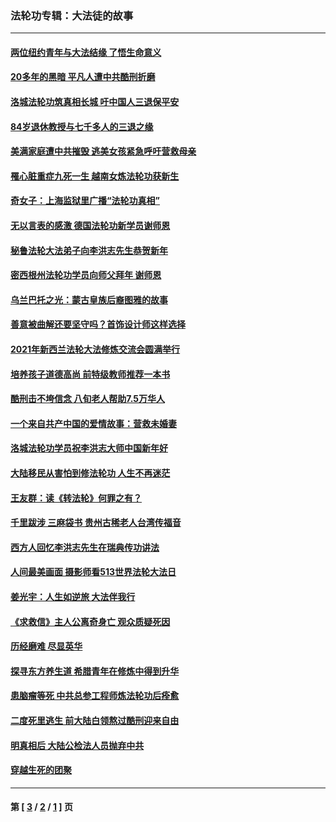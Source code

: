 ### 法轮功专辑：大法徒的故事
---
#### [两位纽约青年与大法结缘 了悟生命意义](../../pages/nf1147481/n14002785.md?08070430) 
#### [20多年的黑暗 平凡人遭中共酷刑折磨](../../pages/nf1147481/n13997976.md?08070430) 
#### [洛城法轮功筑真相长城 吁中国人三退保平安](../../pages/nf1147481/n13892471.md?08070430) 
#### [84岁退休教授与七千多人的三退之缘](../../pages/nf1147481/n13796650.md?08070430) 
#### [美满家庭遭中共摧毁 逃美女孩紧急呼吁营救母亲](../../pages/nf1147481/n13792859.md?08070430) 
#### [罹心脏重症九死一生 越南女炼法轮功获新生](../../pages/nf1147481/n13732766.md?08070430) 
#### [奇女子：上海监狱里广播“法轮功真相”](../../pages/nf1147481/n13726443.md?08070430) 
#### [无以言表的感激 德国法轮功新学员谢师恩](../../pages/nf1147481/n13543790.md?08070430) 
#### [秘鲁法轮大法弟子向李洪志先生恭贺新年](../../pages/nf1147481/n13540182.md?08070430) 
#### [密西根州法轮功学员向师父拜年 谢师恩](../../pages/nf1147481/n13538183.md?08070430) 
#### [乌兰巴托之光：蒙古皇族后裔图雅的故事](../../pages/nf1147481/n13155759.md?08070430) 
#### [善意被曲解还要坚守吗？首饰设计师这样选择](../../pages/nf1147481/n13077575.md?08070430) 
#### [2021年新西兰法轮大法修炼交流会圆满举行](../../pages/nf1147481/n13033149.md?08070430) 
#### [培养孩子道德高尚 前特级教师推荐一本书](../../pages/nf1147481/n12938640.md?08070430) 
#### [酷刑击不垮信念 八旬老人帮助7.5万华人](../../pages/nf1147481/n12880712.md?08070430) 
#### [一个来自共产中国的爱情故事：营救未婚妻](../../pages/nf1147481/n12778386.md?08070430) 
#### [洛城法轮功学员祝李洪志大师中国新年好](../../pages/nf1147481/n12724685.md?08070430) 
#### [大陆移民从害怕到修法轮功 人生不再迷茫](../../pages/nf1147481/n12414325.md?08070430) 
#### [王友群：读《转法轮》何罪之有？](../../pages/nf1147481/n12408647.md?08070430) 
#### [千里跋涉 三麻袋书 贵州古稀老人台湾传福音](../../pages/nf1147481/n12198750.md?08070430) 
#### [西方人回忆李洪志先生在瑞典传功讲法](../../pages/nf1147481/n12099607.md?08070430) 
#### [人间最美画面 摄影师看513世界法轮大法日](../../pages/nf1147481/n12094118.md?08070430) 
#### [姜光宇：人生如逆旅 大法伴我行](../../pages/nf1147481/n12088664.md?08070430) 
#### [《求救信》主人公离奇身亡 观众质疑死因](../../pages/nf1147481/n11845215.md?08070430) 
#### [历经磨难 尽显英华](../../pages/nf1147481/n11723297.md?08070430) 
#### [探寻东方养生道 希腊青年在修炼中得到升华](../../pages/nf1147481/n11494502.md?08070430) 
#### [患脑瘤等死 中共总参工程师炼法轮功后痊愈](../../pages/nf1147481/n11466682.md?08070430) 
#### [二度死里逃生 前大陆白领熬过酷刑迎来自由](../../pages/nf1147481/n11368594.md?08070430) 
#### [明真相后 大陆公检法人员抛弃中共](../../pages/nf1147481/n11358618.md?08070430) 
#### [穿越生死的团聚](../../pages/nf1147481/n11258922.md?08070430) 

---
#### 第 [ [3](./3.md?08070430) / [2](./2.md?08070430) / [1](./1.md?08070430) ] 页
